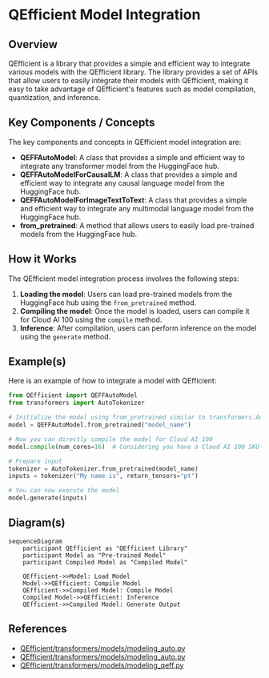 # QEfficient Model Integration
## Overview
QEfficient is a library that provides a simple and efficient way to integrate various models with the QEfficient library. The library provides a set of APIs that allow users to easily integrate their models with QEfficient, making it easy to take advantage of QEfficient's features such as model compilation, quantization, and inference.

## Key Components / Concepts
The key components and concepts in QEfficient model integration are:

*   **QEFFAutoModel**: A class that provides a simple and efficient way to integrate any transformer model from the HuggingFace hub.
*   **QEFFAutoModelForCausalLM**: A class that provides a simple and efficient way to integrate any causal language model from the HuggingFace hub.
*   **QEFFAutoModelForImageTextToText**: A class that provides a simple and efficient way to integrate any multimodal language model from the HuggingFace hub.
*   **from_pretrained**: A method that allows users to easily load pre-trained models from the HuggingFace hub.

## How it Works
The QEfficient model integration process involves the following steps:

1.  **Loading the model**: Users can load pre-trained models from the HuggingFace hub using the `from_pretrained` method.
2.  **Compiling the model**: Once the model is loaded, users can compile it for Cloud AI 100 using the `compile` method.
3.  **Inference**: After compilation, users can perform inference on the model using the `generate` method.

## Example(s)
Here is an example of how to integrate a model with QEfficient:

```python
from QEfficient import QEFFAutoModel
from transformers import AutoTokenizer

# Initialize the model using from_pretrained similar to transformers.AutoModel.
model = QEFFAutoModel.from_pretrained("model_name")

# Now you can directly compile the model for Cloud AI 100
model.compile(num_cores=16)  # Considering you have a Cloud AI 100 SKU

# Prepare input
tokenizer = AutoTokenizer.from_pretrained(model_name)
inputs = tokenizer("My name is", return_tensors="pt")

# You can now execute the model
model.generate(inputs)
```

## Diagram(s)
```mermaid
sequenceDiagram
    participant QEfficient as "QEfficient Library"
    participant Model as "Pre-trained Model"
    participant Compiled Model as "Compiled Model"

    QEfficient->>Model: Load Model
    Model->>QEfficient: Compile Model
    QEfficient->>Compiled Model: Compile Model
    Compiled Model->>QEfficient: Inference
    QEfficient->>Compiled Model: Generate Output
```

## References
*   [QEfficient/transformers/models/modeling_auto.py](QEfficient/transformers/models/modeling_auto.py)
*   [QEfficient/transformers/models/modeling_auto.py](QEfficient/transformers/models/modeling_auto.py)
*   [QEfficient/transformers/models/modeling_qeff.py](QEfficient/transformers/models/modeling_qeff.py)